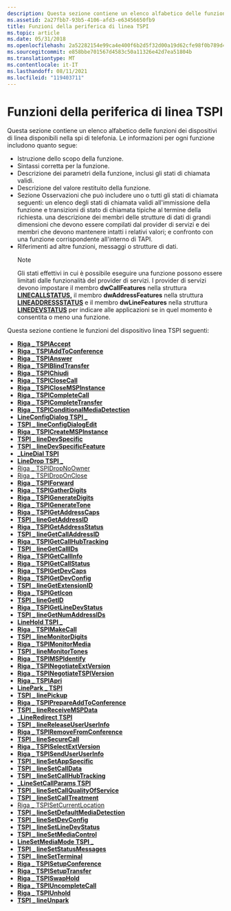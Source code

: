 ```yaml
---
description: Questa sezione contiene un elenco alfabetico delle funzioni dei dispositivi di linea disponibili nella spi di telefonia.
ms.assetid: 2a27fbb7-93b5-4106-afd3-e63456650fb9
title: Funzioni della periferica di linea TSPI
ms.topic: article
ms.date: 05/31/2018
ms.openlocfilehash: 2a52282154e99ca4e400f6b2d5f32d00a19d62cfe98f0b789d4ee24b9a240293
ms.sourcegitcommit: e858bbe701567d4583c50a11326e42d7ea51804b
ms.translationtype: MT
ms.contentlocale: it-IT
ms.lasthandoff: 08/11/2021
ms.locfileid: "119403711"
---
```

# <a name="tspi-line-device-functions"></a>Funzioni della periferica di linea TSPI

Questa sezione contiene un elenco alfabetico delle funzioni dei dispositivi di linea disponibili nella spi di telefonia. Le informazioni per ogni funzione includono quanto segue:

-   Istruzione dello scopo della funzione.
-   Sintassi corretta per la funzione.
-   Descrizione dei parametri della funzione, inclusi gli stati di chiamata validi.
-   Descrizione del valore restituito della funzione.
-   Sezione Osservazioni che può includere uno o tutti gli stati di chiamata seguenti: un elenco degli stati di chiamata validi all'immissione della funzione e transizioni di stato di chiamata tipiche al termine della richiesta. una descrizione dei membri delle strutture di dati di grandi dimensioni che devono essere compilati dal provider di servizi e dei membri che devono mantenere intatti i relativi valori; e confronto con una funzione corrispondente all'interno di TAPI.
-   Riferimenti ad altre funzioni, messaggi o strutture di dati.
    > [!Note]  
    > Gli stati effettivi in cui è possibile eseguire una funzione possono essere limitati dalle funzionalità del provider di servizi. I provider di servizi devono impostare il membro **dwCallFeatures** nella struttura [**LINECALLSTATUS,**](/windows/win32/api/tapi/ns-tapi-linecallstatus) il membro **dwAddressFeatures** nella struttura [**LINEADDRESSSTATUS**](/windows/win32/api/tapi/ns-tapi-lineaddressstatus) e il membro **dwLineFeatures** nella struttura [**LINEDEVSTATUS**](/windows/win32/api/tapi/ns-tapi-linedevstatus) per indicare alle applicazioni se in quel momento è consentita o meno una funzione.

     

Questa sezione contiene le funzioni del dispositivo linea TSPI seguenti:

-   [**Riga \_ TSPIAccept**](/windows/win32/api/tspi/nf-tspi-tspi_lineaccept)
-   [**Riga \_ TSPIAddToConference**](/windows/win32/api/tspi/nf-tspi-tspi_lineaddtoconference)
-   [**Riga \_ TSPIAnswer**](/windows/win32/api/tspi/nf-tspi-tspi_lineanswer)
-   [**Riga \_ TSPIBlindTransfer**](/windows/win32/api/tspi/nf-tspi-tspi_lineblindtransfer)
-   [**Riga \_ TSPIChiudi**](/windows/win32/api/tspi/nf-tspi-tspi_lineclose)
-   [**Riga \_ TSPICloseCall**](/windows/win32/api/tspi/nf-tspi-tspi_lineclosecall)
-   [**Riga \_ TSPICloseMSPInstance**](/windows/win32/api/tspi/nf-tspi-tspi_lineclosemspinstance)
-   [**Riga \_ TSPICompleteCall**](/windows/win32/api/tspi/nf-tspi-tspi_linecompletecall)
-   [**Riga \_ TSPICompleteTransfer**](/windows/win32/api/tspi/nf-tspi-tspi_linecompletetransfer)
-   [**Riga \_ TSPIConditionalMediaDetection**](/windows/win32/api/tspi/nf-tspi-tspi_lineconditionalmediadetection)
-   [**LineConfigDialog TSPI \_**](/windows/win32/api/tspi/nf-tspi-tspi_lineconfigdialog)
-   [**TSPI \_ lineConfigDialogEdit**](/windows/win32/api/tspi/nf-tspi-tspi_lineconfigdialogedit)
-   [**Riga \_ TSPICreateMSPInstance**](/windows/win32/api/tspi/nf-tspi-tspi_linecreatemspinstance)
-   [**TSPI \_ lineDevSpecific**](/windows/win32/api/tspi/nf-tspi-tspi_linedevspecific)
-   [**TSPI \_ lineDevSpecificFeature**](/windows/win32/api/tspi/nf-tspi-tspi_linedevspecificfeature)
-   [**\_LineDial TSPI**](/windows/win32/api/tspi/nf-tspi-tspi_linedial)
-   [**LineDrop TSPI \_**](/windows/win32/api/tspi/nf-tspi-tspi_linedrop)
-   [Riga \_ TSPIDropNoOwner](tspi-linedropnoowner.md)
-   [Riga \_ TSPIDropOnClose](tspi-linedroponclose.md)
-   [**Riga \_ TSPIForward**](/windows/win32/api/tspi/nf-tspi-tspi_lineforward)
-   [**Riga \_ TSPIGatherDigits**](/windows/win32/api/tspi/nf-tspi-tspi_linegatherdigits)
-   [**Riga \_ TSPIGenerateDigits**](/windows/win32/api/tspi/nf-tspi-tspi_linegeneratedigits)
-   [**Riga \_ TSPIGenerateTone**](/windows/win32/api/tspi/nf-tspi-tspi_linegeneratetone)
-   [**Riga \_ TSPIGetAddressCaps**](/windows/win32/api/tspi/nf-tspi-tspi_linegetaddresscaps)
-   [**TSPI \_ lineGetAddressID**](/windows/win32/api/tspi/nf-tspi-tspi_linegetaddressid)
-   [**Riga \_ TSPIGetAddressStatus**](/windows/win32/api/tspi/nf-tspi-tspi_linegetaddressstatus)
-   [**TSPI \_ lineGetCallAddressID**](/windows/win32/api/tspi/nf-tspi-tspi_linegetcalladdressid)
-   [**Riga \_ TSPIGetCallHubTracking**](/windows/win32/api/tspi/nf-tspi-tspi_linegetcallhubtracking)
-   [**TSPI \_ lineGetCallIDs**](/windows/win32/api/tspi/nf-tspi-tspi_linegetcallids)
-   [**Riga \_ TSPIGetCallInfo**](/windows/win32/api/tspi/nf-tspi-tspi_linegetcallinfo)
-   [**Riga \_ TSPIGetCallStatus**](/windows/win32/api/tspi/nf-tspi-tspi_linegetcallstatus)
-   [**Riga \_ TSPIGetDevCaps**](/windows/win32/api/tspi/nf-tspi-tspi_linegetdevcaps)
-   [**Riga \_ TSPIGetDevConfig**](/windows/win32/api/tspi/nf-tspi-tspi_linegetdevconfig)
-   [**TSPI \_ lineGetExtensionID**](/windows/win32/api/tspi/nf-tspi-tspi_linegetextensionid)
-   [**Riga \_ TSPIGetIcon**](/windows/win32/api/tspi/nf-tspi-tspi_linegeticon)
-   [**TSPI \_ lineGetID**](/windows/win32/api/tspi/nf-tspi-tspi_linegetid)
-   [**Riga \_ TSPIGetLineDevStatus**](/windows/win32/api/tspi/nf-tspi-tspi_linegetlinedevstatus)
-   [**TSPI \_ lineGetNumAddressIDs**](/windows/win32/api/tspi/nf-tspi-tspi_linegetnumaddressids)
-   [**LineHold TSPI \_**](/windows/win32/api/tspi/nf-tspi-tspi_linehold)
-   [**Riga \_ TSPIMakeCall**](/windows/win32/api/tspi/nf-tspi-tspi_linemakecall)
-   [**TSPI \_ lineMonitorDigits**](/windows/win32/api/tspi/nf-tspi-tspi_linemonitordigits)
-   [**Riga \_ TSPIMonitorMedia**](/windows/win32/api/tspi/nf-tspi-tspi_linemonitormedia)
-   [**TSPI \_ lineMonitorTones**](/windows/win32/api/tspi/nf-tspi-tspi_linemonitortones)
-   [**Riga \_ TSPIMSPIdentify**](/windows/win32/api/tspi/nf-tspi-tspi_linemspidentify)
-   [**Riga \_ TSPINegotiateExtVersion**](/windows/win32/api/tspi/nf-tspi-tspi_linenegotiateextversion)
-   [**Riga \_ TSPINegotiateTSPIVersion**](/windows/win32/api/tspi/nf-tspi-tspi_linenegotiatetspiversion)
-   [**Riga \_ TSPIApri**](/windows/win32/api/tspi/nf-tspi-tspi_lineopen)
-   [**LinePark \_ TSPI**](/windows/win32/api/tspi/nf-tspi-tspi_linepark)
-   [**TSPI \_ linePickup**](/windows/win32/api/tspi/nf-tspi-tspi_linepickup)
-   [**Riga \_ TSPIPrepareAddToConference**](/windows/win32/api/tspi/nf-tspi-tspi_lineprepareaddtoconference)
-   [**TSPI \_ lineReceiveMSPData**](/windows/win32/api/tspi/nf-tspi-tspi_linereceivemspdata)
-   [**\_LineRedirect TSPI**](/windows/win32/api/tspi/nf-tspi-tspi_lineredirect)
-   [**TSPI \_ lineReleaseUserUserInfo**](/windows/win32/api/tspi/nf-tspi-tspi_linereleaseuseruserinfo)
-   [**Riga \_ TSPIRemoveFromConference**](/windows/win32/api/tspi/nf-tspi-tspi_lineremovefromconference)
-   [**TSPI \_ lineSecureCall**](/windows/win32/api/tspi/nf-tspi-tspi_linesecurecall)
-   [**Riga \_ TSPISelectExtVersion**](/windows/win32/api/tspi/nf-tspi-tspi_lineselectextversion)
-   [**Riga \_ TSPISendUserUserInfo**](/windows/win32/api/tspi/nf-tspi-tspi_linesenduseruserinfo)
-   [**TSPI \_ lineSetAppSpecific**](/windows/win32/api/tspi/nf-tspi-tspi_linesetappspecific)
-   [**TSPI \_ lineSetCallData**](/windows/win32/api/tspi/nf-tspi-tspi_linesetcalldata)
-   [**TSPI \_ lineSetCallHubTracking**](/windows/win32/api/tspi/nf-tspi-tspi_linesetcallhubtracking)
-   [**\_LineSetCallParams TSPI**](/windows/win32/api/tspi/nf-tspi-tspi_linesetcallparams)
-   [**TSPI \_ lineSetCallQualityOfService**](/windows/win32/api/tspi/nf-tspi-tspi_linesetcallqualityofservice)
-   [**TSPI \_ lineSetCallTreatment**](/windows/win32/api/tspi/nf-tspi-tspi_linesetcalltreatment)
-   [Riga \_ TSPISetCurrentLocation](tspi-linesetcurrentlocation.md)
-   [**TSPI \_ lineSetDefaultMediaDetection**](/windows/win32/api/tspi/nf-tspi-tspi_linesetdefaultmediadetection)
-   [**TSPI \_ lineSetDevConfig**](/windows/win32/api/tspi/nf-tspi-tspi_linesetdevconfig)
-   [**TSPI \_ lineSetLineDevStatus**](/windows/win32/api/tspi/nf-tspi-tspi_linesetlinedevstatus)
-   [**TSPI \_ lineSetMediaControl**](/windows/win32/api/tspi/nf-tspi-tspi_linesetmediacontrol)
-   [**LineSetMediaMode TSPI \_**](/windows/win32/api/tspi/nf-tspi-tspi_linesetmediamode)
-   [**TSPI \_ lineSetStatusMessages**](/windows/win32/api/tspi/nf-tspi-tspi_linesetstatusmessages)
-   [**TSPI \_ lineSetTerminal**](/windows/win32/api/tspi/nf-tspi-tspi_linesetterminal)
-   [**Riga \_ TSPISetupConference**](/windows/win32/api/tspi/nf-tspi-tspi_linesetupconference)
-   [**Riga \_ TSPISetupTransfer**](/windows/win32/api/tspi/nf-tspi-tspi_linesetuptransfer)
-   [**Riga \_ TSPISwapHold**](/windows/win32/api/tspi/nf-tspi-tspi_lineswaphold)
-   [**Riga \_ TSPIUncompleteCall**](/windows/win32/api/tspi/nf-tspi-tspi_lineuncompletecall)
-   [**Riga \_ TSPIUnhold**](/windows/win32/api/tspi/nf-tspi-tspi_lineunhold)
-   [**TSPI \_ lineUnpark**](/windows/win32/api/tspi/nf-tspi-tspi_lineunpark)

 

 
